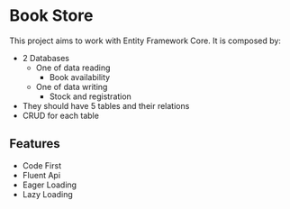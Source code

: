 # Book Store

This project aims to work with Entity Framework Core.
It is composed by:

* 2 Databases
  * One of data reading
    * Book availability
  * One of data writing
    * Stock and registration
* They should have 5 tables and their relations
* CRUD for each table

## Features

* Code First
* Fluent Api
* Eager Loading
* Lazy Loading
